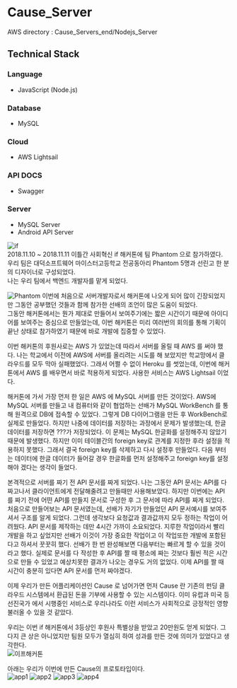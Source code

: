 # Cause_Server
AWS directory : Cause_Servers_end/Nodejs_Server

## Technical Stack  
### Language  
* JavaScript (Node.js)  
### Database  
* MySQL  
### Cloud
* AWS Lightsail
### API DOCS
* Swagger
### Server
* MySQL Server  
* Android API Server

![if](./img/if.jpg)  
2018.11.10 ~ 2018.11.11 이틀간 사회혁신 if 해커톤에 팀 Phantom 으로 참가하였다.  
우리 팀은 대덕소프트웨어 마이스터고등학교 전공동아리 Phantom 5명과 선린고 한 분의 디자이너로 구성되었다.  
나는 우리 팀에서 백엔드 개발자를 맡게 되었다.

![Phantom](./img/phantom.jpg)
이번에 처음으로 서버개발자로서 해커톤에 나오게 되어 많이 긴장되었지만 그동안 공부했던 것들과 함께 참가한 선배의 조언이 많은 도움이 되었다.  
그동안 해커톤에서는 뭔가 제대로 만들어서 보여주기에는 짧은 시간이기 때문에 아이디어를 보여주는 중심으로 만들었는데, 이번 해커톤은 미리 여러번의 회의를 통해 기획이 끝난 상태로 참가하였기 때문에 바로 개발에 집중할 수 있었다.
  
이번 해커톤의 후원사로는 AWS 가 있었는데 따라서 서버를 올릴 때 AWS 를 써야 했다. 나는 학교에서 이전에 AWS에 서버를 올리려는 시도를 해 보았지만 학교망에서 클라우드를 모두 막아 실패했었다. 그래서 어쩔 수 없이 Heroku 를 썻었는데, 이번에 해커톤에서 AWS 를 배우면서 바로 적용하게 되었다. 사용한 서비스는 AWS Lightsail 이었다.  

해커톤에 가서 가장 먼저 한 일은 AWS 에 MySQL 서버를 만든 것이었다. AWS에 MySQL 서버를 만들고 내 컴퓨터와 같이 협업하는 선배가 MySQL WorkBench 를 통해 원격으로 DB에 접속할 수 있었다. 그렇게 DB 다이어그램을 만든 후 WorkBench로 실제로 만들었다. 하지만 나중에 데이터를 저장하는 과정에서 문제가 발생했는데, 한글 데이터를 저장하면 ???가 저장되었다. 이 문제는 MySQL 한글화를 설정해주지 않았기 때문에 발생했다. 하지만 이미 테이블간의 foreign key로 관계를 지정한 후라 설정을 적용하지 못했다. 그래서 결국 foreign key를 삭제하고 다시 설정후 만들었다. 다음 부터는 데이터에 한글 데이터가 들어갈 경우 한글화를 먼저 설정해주고 foreign key를 설정해야 겠다는 생각이 들었다.

본격적으로 서버를 짜기 전 API 문서를 짜게 되었다. 나는 그동안 API 문서는 API를 다 짜고나서 클라이언트에게 전달해줄려고 만들때만 사용해보았다. 하지만 이번에는 API를 짜기 전에 어떤 API를 만들지 문서로 구성한 후 그 문서에 따라 API를 짜게 되었다. 처음으로 만들어보는 API 문서였는데, 선배가 자기가 만들었던 API 문서예시를 보여주셔서 구조를 알게 되었다. 그런데 생각보다 요청값과 결과값까지 모두 정하는 작업이 어려웠다. API 문서를 제작하는 데만 4시간 가까이 소요되었다. 지루한 작업이라서 빨리 개발을 하고 싶었지만 선배가 이것이 가장 중요한 작업이고 이 작업또한 개발에 포함된다고 하셔서 꿋꿋히 했다. 선배가 한 번 완성해보면 다음부터는 빠르게 할 수 있을 것이라고 했다. 실제로 문서를 다 작성한 후 API를 짤 때 평소에 짜는 것보다 훨씬 적은 시간으로 만들 수 있었고 예상치못한 결과가 나오는 경우도 거의 없었다. 이제 API를 짤 때 시간이 충분히 있다면 API 문서를 먼저 짜야겠다.  

이제 우리가 만든 어플리케이션인 Cause 로 넘어가면 먼저 Cause 란 기존의 펀딩 클라우드 시스템에서 환급된 돈을 기부에 사용할 수 있는 시스템이다. 이미 유럽과 미국 등 선진국가 에서 시행중인 서비스로 우리나라도 이런 서비스가 사회적으로 긍정적인 영향 불러올 수 있을 것 같았다.
  
우리는 이번 if 해커톤에서 3등상인 후원사 특별상을 받았고 20만원도 얻게 되었다. 그다지 큰 상은 아니었지만 팀원 모두가 열심히 하여 성과를 만든 것에 의미가 있었다고 생각한다.  
![이프해커톤](./img/이프해커톤.jpg)     

아래는 우리가 이번에 만든 Cause의 프로토타입이다.  
![app1](./img/app1.png) 
![app2](./img/app2.png) 
![app3](./img/app3.png) 
![app4](./img/app4.png) 
